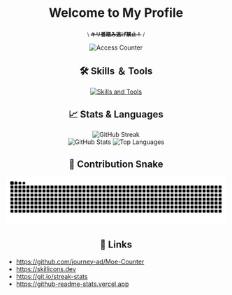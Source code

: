 <h1 align="center">Welcome to My Profile</h1>

<div align="center">
  <p><sub>\&nbsp;<s><strong>キリ番踏み逃げ禁止！</strong></s>&nbsp;/</sub></p>
  <img alt="Access Counter" src="https://count.getloli.com/get/@skrhm?theme=rule34" />
</div>

<h2 align="center">🛠️ Skills ＆ Tools</h2>

<div align="center">
  <a href="https://skillicons.dev">
    <img src="https://skillicons.dev/icons?i=html,css,js,react,nodejs,express,php,python,django,r,java,kotlin,c,cs,mysql,unity,raspberrypi,linux,windows,gcp,vercel,androidstudio,eclipse,gradle,vscode,atom,notion,ps,ai" alt="Skills and Tools">
  </a>
</div>

<h2 align="center">📈 Stats & Languages</h2>

<div align="center">
  <img src="https://github-readme-streak-stats-skrhm.vercel.app?user=skrhm&theme=dracula" alt="GitHub Streak" width="50%">
</div>

<div align="center">
<!--   <img src="https://github-readme-stats-skrhm.vercel.app/api?username=skrhm&show_icons=true&count_private=true&theme=dracula" alt="GitHub Stats" width="44%"> -->
<!--   <img src="https://github-readme-stats-skrhm.vercel.app/api/top-langs/?username=skrhm&layout=donut&count_private=true&theme=dracula" alt="Top Languages" width="30%"> -->

<img src="https://github-readme-stats-skrhm.vercel.app/api?username=skrhm&show_icons=true&count_private=true" alt="GitHub Stats" width="44%">
<img src="https://github-readme-stats-skrhm.vercel.app/api/top-langs/?username=skrhm&layout=donut&count_private=true" alt="Top Languages" width="30%">
</div>

<h2 align="center">🐍 Contribution Snake</h2>

<div align="center">
  <img src="https://raw.githubusercontent.com/skrhm/skrhm/output/github-contribution-grid-snake.svg" alt="Contribution Snake">
</div>

<h2 align="center">🔗 Links</h2>

<div align="left">
  <ul>
    <li><a href="https://github.com/journey-ad/Moe-Counter" target="_blank">https://github.com/journey-ad/Moe-Counter</a></li>
    <li><a href="https://skillicons.dev" target="_blank">https://skillicons.dev</a></li>
    <li><a href="https://git.io/streak-stats" target="_blank">https://git.io/streak-stats</a></li>
    <li><a href="https://github-readme-stats.vercel.app" target="_blank">https://github-readme-stats.vercel.app</a></li>
  </ul>
</div>
